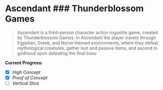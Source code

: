 # Ascendant ### Thunderblossom Games

> Ascendant is a third-person character action roguelite game, created by Thunderblossom Games. In Ascendant the player travels through Egyptian, Greek, and Norse themed environments, where they defeat mythological creatures, gather loot and passive items, and ascend to godhood upon defeating the final boss.

**Current Progress:**
- [x] *High Concept*
- [x] *Proof of Concept*
- [ ] *Vertical Slice*
